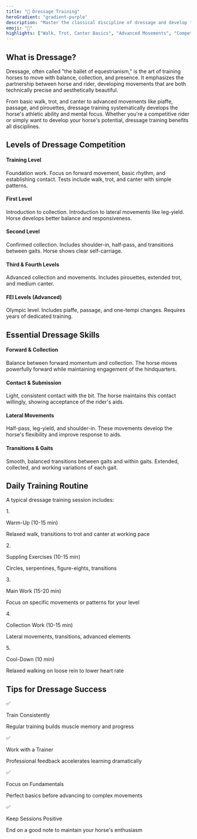 ```yaml
---
title: "🎪 Dressage Training"
heroGradient: "gradient-purple"
description: "Master the classical discipline of dressage and develop the perfect partnership with your horse through collection, balance, and precision movements."
emoji: "🎪"
highlights: ["Walk, Trot, Canter Basics", "Advanced Movements", "Competition Prep"]
---
```




<div class="mb-12">
<h2 class="font-playfair text-3xl font-bold mb-6 text-gray-900">What is Dressage?</h2>
<p class="text-gray-700 text-lg leading-relaxed mb-4">
Dressage, often called "the ballet of equestrianism," is the art of training horses to move with balance, collection, and presence. It emphasizes the partnership between horse and rider, developing movements that are both technically precise and aesthetically beautiful.
</p>
<p class="text-gray-700 text-lg leading-relaxed">
From basic walk, trot, and canter to advanced movements like piaffe, passage, and pirouettes, dressage training systematically develops the horse's athletic ability and mental focus. Whether you're a competitive rider or simply want to develop your horse's potential, dressage training benefits all disciplines.
</p>
</div>

<div class="mb-12">
<h2 class="font-playfair text-3xl font-bold mb-6 text-gray-900">Levels of Dressage Competition</h2>
<div class="space-y-4">
<div class="bg-purple-50 rounded-lg p-6 border-l-4 border-purple-500">
<h4 class="font-semibold text-gray-900 mb-2">Training Level</h4>
<p class="text-gray-700">Foundation work. Focus on forward movement, basic rhythm, and establishing contact. Tests include walk, trot, and canter with simple patterns.</p>
</div>
<div class="bg-purple-50 rounded-lg p-6 border-l-4 border-purple-500">
<h4 class="font-semibold text-gray-900 mb-2">First Level</h4>
<p class="text-gray-700">Introduction to collection. Introduction to lateral movements like leg-yield. Horse develops better balance and responsiveness.</p>
</div>
<div class="bg-purple-50 rounded-lg p-6 border-l-4 border-purple-500">
<h4 class="font-semibold text-gray-900 mb-2">Second Level</h4>
<p class="text-gray-700">Confirmed collection. Includes shoulder-in, half-pass, and transitions between gaits. Horse shows clear self-carriage.</p>
</div>
<div class="bg-purple-50 rounded-lg p-6 border-l-4 border-purple-500">
<h4 class="font-semibold text-gray-900 mb-2">Third & Fourth Levels</h4>
<p class="text-gray-700">Advanced collection and movements. Includes pirouettes, extended trot, and medium canter.</p>
</div>
<div class="bg-purple-50 rounded-lg p-6 border-l-4 border-purple-500">
<h4 class="font-semibold text-gray-900 mb-2">FEI Levels (Advanced)</h4>
<p class="text-gray-700">Olympic level. Includes piaffe, passage, and one-tempi changes. Requires years of dedicated training.</p>
</div>
</div>
</div>

<div class="mb-12">
<h2 class="font-playfair text-3xl font-bold mb-6 text-gray-900">Essential Dressage Skills</h2>
<div class="grid md:grid-cols-2 gap-6">
<div class="bg-purple-50 rounded-lg p-6 border border-purple-200">
<h4 class="font-semibold text-gray-900 mb-3">Forward & Collection</h4>
<p class="text-gray-700">Balance between forward momentum and collection. The horse moves powerfully forward while maintaining engagement of the hindquarters.</p>
</div>
<div class="bg-purple-50 rounded-lg p-6 border border-purple-200">
<h4 class="font-semibold text-gray-900 mb-3">Contact & Submission</h4>
<p class="text-gray-700">Light, consistent contact with the bit. The horse maintains this contact willingly, showing acceptance of the rider's aids.</p>
</div>
<div class="bg-purple-50 rounded-lg p-6 border border-purple-200">
<h4 class="font-semibold text-gray-900 mb-3">Lateral Movements</h4>
<p class="text-gray-700">Half-pass, leg-yield, and shoulder-in. These movements develop the horse's flexibility and improve response to aids.</p>
</div>
<div class="bg-purple-50 rounded-lg p-6 border border-purple-200">
<h4 class="font-semibold text-gray-900 mb-3">Transitions & Gaits</h4>
<p class="text-gray-700">Smooth, balanced transitions between gaits and within gaits. Extended, collected, and working variations of each gait.</p>
</div>
</div>
</div>

<div class="mb-12">
<h2 class="font-playfair text-3xl font-bold mb-6 text-gray-900">Daily Training Routine</h2>
<div class="bg-blue-50 rounded-lg p-8 border border-blue-200">
<p class="text-gray-700 mb-6 font-semibold">A typical dressage training session includes:</p>
<div class="space-y-4">
<div class="flex gap-3">
<span class="text-purple-600 font-bold">1.</span>
<div>
<p class="font-semibold text-gray-900">Warm-Up (10-15 min)</p>
<p class="text-gray-700 text-sm">Relaxed walk, transitions to trot and canter at working pace</p>
</div>
</div>
<div class="flex gap-3">
<span class="text-purple-600 font-bold">2.</span>
<div>
<p class="font-semibold text-gray-900">Suppling Exercises (10-15 min)</p>
<p class="text-gray-700 text-sm">Circles, serpentines, figure-eights, transitions</p>
</div>
</div>
<div class="flex gap-3">
<span class="text-purple-600 font-bold">3.</span>
<div>
<p class="font-semibold text-gray-900">Main Work (15-20 min)</p>
<p class="text-gray-700 text-sm">Focus on specific movements or patterns for your level</p>
</div>
</div>
<div class="flex gap-3">
<span class="text-purple-600 font-bold">4.</span>
<div>
<p class="font-semibold text-gray-900">Collection Work (10-15 min)</p>
<p class="text-gray-700 text-sm">Lateral movements, transitions, advanced elements</p>
</div>
</div>
<div class="flex gap-3">
<span class="text-purple-600 font-bold">5.</span>
<div>
<p class="font-semibold text-gray-900">Cool-Down (10 min)</p>
<p class="text-gray-700 text-sm">Relaxed walking on loose rein to lower heart rate</p>
</div>
</div>
</div>
</div>
</div>

<div class="mb-12">
<h2 class="font-playfair text-3xl font-bold mb-6 text-gray-900">Tips for Dressage Success</h2>
<div class="grid md:grid-cols-2 gap-4">
<div class="flex gap-3">
<span class="text-2xl">✅</span>
<div>
<p class="font-semibold text-gray-900">Train Consistently</p>
<p class="text-gray-600 text-sm">Regular training builds muscle memory and progress</p>
</div>
</div>
<div class="flex gap-3">
<span class="text-2xl">✅</span>
<div>
<p class="font-semibold text-gray-900">Work with a Trainer</p>
<p class="text-gray-600 text-sm">Professional feedback accelerates learning dramatically</p>
</div>
</div>
<div class="flex gap-3">
<span class="text-2xl">✅</span>
<div>
<p class="font-semibold text-gray-900">Focus on Fundamentals</p>
<p class="text-gray-600 text-sm">Perfect basics before advancing to complex movements</p>
</div>
</div>
<div class="flex gap-3">
<span class="text-2xl">✅</span>
<div>
<p class="font-semibold text-gray-900">Keep Sessions Positive</p>
<p class="text-gray-600 text-sm">End on a good note to maintain your horse's enthusiasm</p>
</div>
</div>
</div>
</div>
